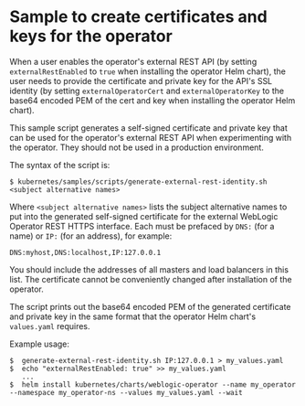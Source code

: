 # Sample to create certificates and keys for the operator

When a user enables the operator's external REST API (by setting
`externalRestEnabled` to `true` when installing the operator Helm chart), the user needs
to provide the certificate and private key for the API's SSL identity (by setting
`externalOperatorCert` and `externalOperatorKey` to the base64 encoded PEM of the cert and
key when installing the operator Helm chart).

This sample script generates a self-signed certificate and private key that can be used
for the operator's external REST API when experimenting with the operator.  They should
not be used in a production environment.

The syntax of the script is:
```
$ kubernetes/samples/scripts/generate-external-rest-identity.sh <subject alternative names>
```

Where `<subject alternative names>` lists the subject alternative names to put into the generated
self-signed certificate for the external WebLogic Operator REST HTTPS interface.  Each must be prefaced
by `DNS:` (for a name) or `IP:` (for an address), for example:
```
DNS:myhost,DNS:localhost,IP:127.0.0.1
```

You should include the addresses of all masters and load balancers in this list.  The certificate
cannot be conveniently changed after installation of the operator.

The script prints out the base64 encoded PEM of the generated certificate and private key
in the same format that the operator Helm chart's `values.yaml` requires.

Example usage:
```
$  generate-external-rest-identity.sh IP:127.0.0.1 > my_values.yaml
$  echo "externalRestEnabled: true" >> my_values.yaml
   ...
$  helm install kubernetes/charts/weblogic-operator --name my_operator --namespace my_operator-ns --values my_values.yaml --wait
```
